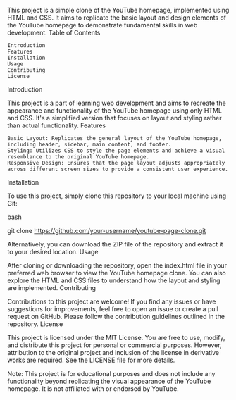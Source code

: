 This project is a simple clone of the YouTube homepage, implemented using HTML and CSS. It aims to replicate the basic layout and design elements of the YouTube homepage to demonstrate fundamental skills in web development.
Table of Contents

    Introduction
    Features
    Installation
    Usage
    Contributing
    License

Introduction

This project is a part of learning web development and aims to recreate the appearance and functionality of the YouTube homepage using only HTML and CSS. It's a simplified version that focuses on layout and styling rather than actual functionality.
Features

    Basic Layout: Replicates the general layout of the YouTube homepage, including header, sidebar, main content, and footer.
    Styling: Utilizes CSS to style the page elements and achieve a visual resemblance to the original YouTube homepage.
    Responsive Design: Ensures that the page layout adjusts appropriately across different screen sizes to provide a consistent user experience.

Installation

To use this project, simply clone this repository to your local machine using Git:

bash

git clone https://github.com/your-username/youtube-page-clone.git

Alternatively, you can download the ZIP file of the repository and extract it to your desired location.
Usage

After cloning or downloading the repository, open the index.html file in your preferred web browser to view the YouTube homepage clone. You can also explore the HTML and CSS files to understand how the layout and styling are implemented.
Contributing

Contributions to this project are welcome! If you find any issues or have suggestions for improvements, feel free to open an issue or create a pull request on GitHub. Please follow the contribution guidelines outlined in the repository.
License

This project is licensed under the MIT License. You are free to use, modify, and distribute this project for personal or commercial purposes. However, attribution to the original project and inclusion of the license in derivative works are required. See the LICENSE file for more details.

Note: This project is for educational purposes and does not include any functionality beyond replicating the visual appearance of the YouTube homepage. It is not affiliated with or endorsed by YouTube.
